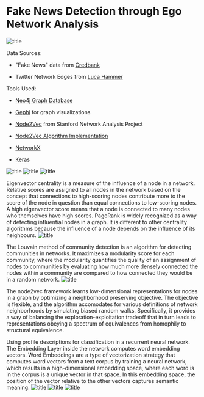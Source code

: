 # Fake News Detection through Ego Network Analysis

![title](https://github.com/briansrebrenik/Final_Project/blob/master/network_screenshots/new2/screenshot_074045.png)

Data Sources:

* "Fake News" data from [Credbank](http://compsocial.github.io/CREDBANK-data/)

* Twitter Network Edges from [Luca Hammer](https://github.com/lucahammer)

Tools Used:
* [Neo4j Graph Database](https://neo4j.com/)

* [Gephi](https://gephi.org/) for graph visualizations

* [Node2Vec](https://snap.stanford.edu/node2vec/) from Stanford Network Analysis Project

* [Node2Vec Algorithm Implementation](https://github.com/eliorc/node2vec)

* [NetworkX](https://networkx.github.io/)

* [Keras](https://keras.io/)



![title](https://github.com/briansrebrenik/Final_Project/blob/master/presentation_screenshots/Final%20Project1.jpg)
![title](https://github.com/briansrebrenik/Final_Project/blob/master/presentation_screenshots/Final%20Project2.jpg)
![title](https://github.com/briansrebrenik/Final_Project/blob/master/presentation_screenshots/Final%20Project3.jpg)

Eigenvector centrality is a measure of the influence of a node in a network. Relative scores are assigned to all nodes in the network based on the concept that connections to high-scoring nodes contribute more to the score of the node in question than equal connections to low-scoring nodes. A high eigenvector score means that a node is connected to many nodes who themselves have high scores.
PageRank is widely recognized as a way of detecting influential nodes in a graph. It is different to other centrality algorithms because the influence of a node depends on the influence of its neighbours.
![title](https://github.com/briansrebrenik/Final_Project/blob/master/presentation_screenshots/Final%20Project4.jpg)

The Louvain method of community detection is an algorithm for detecting communities in networks. It maximizes a modularity score for each community, where the modularity quantifies the quality of an assignment of nodes to communities by evaluating how much more densely connected the nodes within a community are compared to how connected they would be in a random network.
![title](https://github.com/briansrebrenik/Final_Project/blob/master/presentation_screenshots/Final%20Project5.jpg)

The node2vec framework learns low-dimensional representations for nodes in a graph by optimizing a neighborhood preserving objective. The objective is flexible, and the algorithm accomodates for various definitions of network neighborhoods by simulating biased random walks. Specifically, it provides a way of balancing the exploration-exploitation tradeoff that in turn leads to representations obeying a spectrum of equivalences from homophily to structural equivalence.

Using profile descriptions for classification in a recurrent neural network. The Embedding Layer inside the network computes word embedding vectors. Word Embeddings are a type of vectorization strategy that computes word vectors from a text corpus by training a neural network, which results in a high-dimensional embedding space, where each word is in the corpus is a unique vector in that space. In this embedding space, the position of the vector relative to the other vectors captures semantic meaning.
![title](https://github.com/briansrebrenik/Final_Project/blob/master/presentation_screenshots/Final%20Project6.jpg)
![title](https://github.com/briansrebrenik/Final_Project/blob/master/presentation_screenshots/Final%20Project7.jpg)
![title](https://github.com/briansrebrenik/Final_Project/blob/master/presentation_screenshots/Final%20Project8.jpg)
